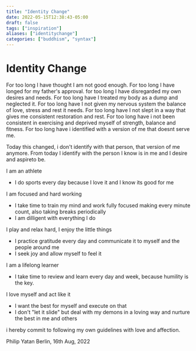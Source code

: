 ```yaml
---
title: "Identity Change"
date: 2022-05-15T12:38:43-05:00
draft: false
tags: ["inspiration"]
aliases: ["identitychange"]
categories: ["buddhism", "syntax"]
---
```


# Identity Change

For too long I have thought I am not good enough.
For too long I have longed for my father's approval.
for too long I have disregarded my own desires and needs.
For too long have I treated my body as a dump and neglected it.
For too long have I not given my nervous system the balance of love, stress and rest it needs.
For too long have I not slept in a way that gives me consistent restoration and rest.
For too long have i not been consistent in exercising and deprived myself of strength, balance and fitness.
For too long have i identified with a version of me that doesnt serve me.

Today this changed, i don't identify with that person, that version of me anymore.
From today I identify with the person I know is in me and I desire and aspireto be.

I am an athlete
- I do sports every day because I love it and I know its good for me

I am focused and hard working
- I take time to train my mind and work fully focused making every minute count, also taking breaks periodically
- I am dilligent with everything I do

I play and relax hard, I enjoy the little things
- I practice gratitude every day and communicate it to myself and the people around me
- I seek joy and allow myself to feel it

I am a lifelong learner
- I take time to review and learn every day and week, because humility is the key.

I love myself and act like it
- I want the best for myself and execute on that
- I don't "let it slide" but deal with my demons in a loving way and nurture the best in me and others

i hereby commit to following my own guidelines with love and affection.

Philip Yatan
Berlin, 16th Aug, 2022